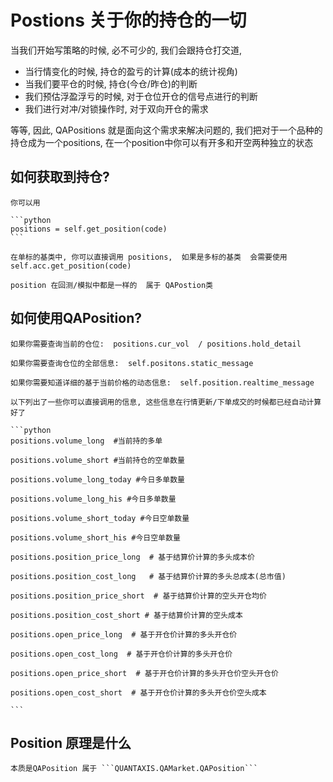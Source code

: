 # Postions  关于你的持仓的一切

当我们开始写策略的时候, 必不可少的, 我们会跟持仓打交道, 

- 当行情变化的时候, 持仓的盈亏的计算(成本的统计视角)
- 当我们要平仓的时候, 持仓(今仓/昨仓)的判断
- 我们预估浮盈浮亏的时候, 对于仓位开仓的信号点进行的判断
- 我们进行对冲/对锁操作时, 对于双向开仓的需求

等等, 因此, QAPositions 就是面向这个需求来解决问题的, 我们把对于一个品种的持仓成为一个positions, 在一个position中你可以有开多和开空两种独立的状态

## 如何获取到持仓?

    你可以用
    
    ```python
    positions = self.get_position(code)
    ```

    在单标的基类中, 你可以直接调用 positions,  如果是多标的基类  会需要使用 self.acc.get_position(code)

    position 在回测/模拟中都是一样的  属于 QAPostion类


## 如何使用QAPosition?

    如果你需要查询当前的仓位:  positions.cur_vol  / positions.hold_detail

    如果你需要查询仓位的全部信息:  self.positons.static_message

    如果你需要知道详细的基于当前价格的动态信息:  self.position.realtime_message

    以下列出了一些你可以直接调用的信息, 这些信息在行情更新/下单成交的时候都已经自动计算好了

    ```python
    positions.volume_long  #当前持的多单

    positions.volume_short #当前持仓的空单数量

    positions.volume_long_today #今日多单数量

    positions.volume_long_his #今日多单数量

    positions.volume_short_today #今日空单数量

    positions.volume_short_his #今日空单数量

    positions.position_price_long  # 基于结算价计算的多头成本价

    positions.position_cost_long   # 基于结算价计算的多头总成本(总市值)

    positions.position_price_short  # 基于结算价计算的空头开仓均价

    positions.position_cost_short # 基于结算价计算的空头成本

    positions.open_price_long  # 基于开仓价计算的多头开仓价

    positions.open_cost_long  # 基于开仓价计算的多头开仓价

    positions.open_price_short  # 基于开仓价计算的多头开仓价空头开仓价

    positions.open_cost_short  # 基于开仓价计算的多头开仓价空头成本

    ```


## Position 原理是什么

    本质是QAPosition 属于 ```QUANTAXIS.QAMarket.QAPosition```


